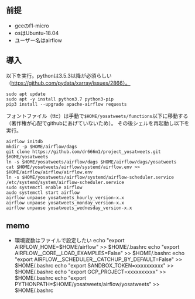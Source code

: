 ## 前提
- gceのf1-micro
- osはUbuntu-18.04
- ユーザー名はairflow

## 導入
以下を実行。pythonは3.5.3以降が必須らしい（https://github.com/pydata/xarray/issues/2866）。
```
sudo apt update
sudo apt -y install python3.7 python3-pip
pip3 install --upgrade apache-airflow requests
```
フォントファイル（ttc）は手動で`$HOME/yosatweets/functions`以下に移動する（著作権が心配でgithubにあげていないため）。
その後シェルを再起動し以下を実行。
```
airflow initdb
mkdir -p $HOME/airflow/dags
git clone https://github.com/dr666m1/project_yosatweets.git $HOME/yosatweets
ln -s $HOME/yosatweets/airflow/dags $HOME/airflow/dags/yosatweets
cat $HOME/yosatweets/airflow/systemd/airflow.env >> $HOME/airflow/airflow/airflow.env
ln -s $HOME/yosatweets/airflow/systemd/airflow-scheduler.service /etc/systemd/system/airflow-scheduler.service
sudo systemctl enable airflow
audo systemctl start airflow
airflow unpause yosatweets_hourly_version-x.x
airflow unpause yosatweets_monday_version-x.x
airflow unpause yosatweets_wednesday_version-x.x
```

## memo
- 環境変数はファイルで設定したい
echo "export AIRFLOW_HOME=$HOME/airflow" >> $HOME/.bashrc
echo "export AIRFLOW__CORE__LOAD_EXAMPLES=False" >> $HOME/.bashrc
echo "export AIRFLOW__SCHEDULER__CATCHUP_BY_DEFAULT=False" >> $HOME/.bashrc
echo "export SANDBOX_TOKEN=xxxxxxxxxx" >> $HOME/.bashrc
echo "export GCP_PROJECT=xxxxxxxxxx" >> $HOME/.bashrc
echo "export PYTHONPATH=$HOME/yosatweets/airflow/yosatweets" >> $HOME/.bashrc
